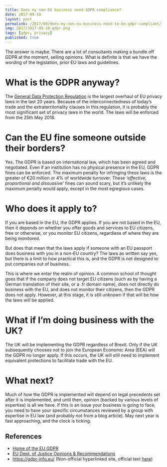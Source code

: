 ```yaml
---
title: Does my non-EU business need GDPR compliance?
date: 2017-09-10
layout: post
permalink: /2017/09/does-my-non-eu-business-need-to-be-gdpr-compliant/
img: 2017/2017-09-10-gdpr.png
tags: [gdpr, privacy]
published: true
---
```

The answer is maybe. There are a lot of consultants making a bundle off GDPR at the moment, selling opinions. What is definite is that we have the wording of the legislation, prior EU laws and guidelines.

# What is the GDPR anyway?
The [General Data Protection Regulation](http://www.eugdpr.org/) is the largest overhaul of EU privacy laws in the last 20 years. Because of the interconnectedness of today’s trade and the extraterritoriality clauses in this regulation, it is probably the most significant set of privacy laws in the world. The laws will be enforced from the 25th May 2018.

# Can the EU fine someone outside their borders?
Yes. The GDPR is based on international law, which has been agreed and negotiated. Even if an institution has no physical presence in the EU, GDPR fines can be enforced. The maximum penalty for infringing these laws is the greater of €20 million or 4% of worldwide turnover. These *‘effective, proportional and dissuasive’*  fines can sound scary, but it’s unlikely the maximum penalty would apply, except in the most egregious cases.

# Who does it apply to?
If you are based in the EU, the GDPR applies. If you are not based in the EU, then it depends on whether you offer goods and services to EU citizens, free or otherwise, or you monitor EU citizens, regardless of where they are being monitored.

But does that mean that the laws apply if someone with an EU passport does business with you in a non-EU country? The laws as written say yes, but there is a limit to how practical this is, and the GDPR is not designed to put companies out of business.

This is where we enter the realm of opinion. A common school of thought goes that if the company does not target EU citizens (such as by having a German translation of their site, or a .fr domain name), does not directly do business with the EU, and does not monitor their citizens, then the GDPR does not apply. However, at this stage, it is still unknown if that will be how the laws will be applied.

# What if I’m doing business with the UK?
The UK will be implementing the GDPR regardless of Brexit. Only if the UK subsequently chooses not to join the European Economic Area (EEA) will the GDPR no longer apply. If this occurs, the UK will still need to implement equivalent protections to facilitate trade with the EU.

# What next?
Much of how the GDPR is implemented will depend on legal precedents set after it is implemented, and until then, opinion (backed by various levels of expertise) is all we have. If this is an issue your business is going to face, you need to have your specific circumstances reviewed by a group with expertise in EU law (and probably not from a blog article). May next year is fast approaching, and the clock is ticking.


## References
<ul>
 	<li><a href="http://www.eugdpr.org/" target="_blank" rel="nofollow noopener">Home of the EU GDPR</a></li>
 	<li><a href="http://ec.europa.eu/justice/data-protection/article-29/documentation/opinion-recommendation/" target="_blank" rel="nofollow noopener">EU Dept. of Justice Opinions &amp; Recommendations</a></li>
 	<li><a href="https://gdpr-info.eu/" target="_blank" rel="nofollow noopener">https://gdpr-info.eu/</a> (Non-official hyperlinked site, official text <a href="http://data.consilium.europa.eu/doc/document/ST-5419-2016-INIT/en/pdf" target="_blank" rel="nofollow noopener">here</a>)</li>
</ul>